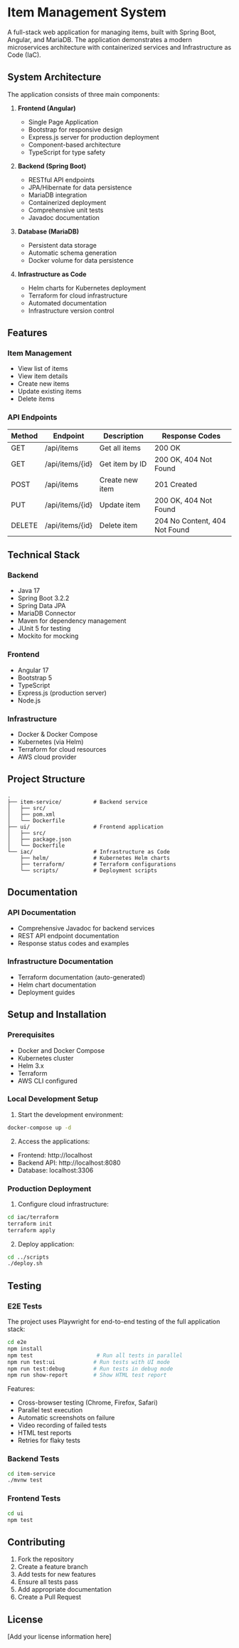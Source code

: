 # Item Management System

A full-stack web application for managing items, built with Spring Boot, Angular, and MariaDB. The application demonstrates a modern microservices architecture with containerized services and Infrastructure as Code (IaC).

## System Architecture

The application consists of three main components:

1. **Frontend (Angular)**
   - Single Page Application
   - Bootstrap for responsive design
   - Express.js server for production deployment
   - Component-based architecture
   - TypeScript for type safety

2. **Backend (Spring Boot)**
   - RESTful API endpoints
   - JPA/Hibernate for data persistence
   - MariaDB integration
   - Containerized deployment
   - Comprehensive unit tests
   - Javadoc documentation

3. **Database (MariaDB)**
   - Persistent data storage
   - Automatic schema generation
   - Docker volume for data persistence

4. **Infrastructure as Code**
   - Helm charts for Kubernetes deployment
   - Terraform for cloud infrastructure
   - Automated documentation
   - Infrastructure version control

## Features

### Item Management
- View list of items
- View item details
- Create new items
- Update existing items
- Delete items

### API Endpoints

| Method | Endpoint | Description | Response Codes |
|--------|----------|-------------|----------------|
| GET    | /api/items | Get all items | 200 OK |
| GET    | /api/items/{id} | Get item by ID | 200 OK, 404 Not Found |
| POST   | /api/items | Create new item | 201 Created |
| PUT    | /api/items/{id} | Update item | 200 OK, 404 Not Found |
| DELETE | /api/items/{id} | Delete item | 204 No Content, 404 Not Found |

## Technical Stack

### Backend
- Java 17
- Spring Boot 3.2.2
- Spring Data JPA
- MariaDB Connector
- Maven for dependency management
- JUnit 5 for testing
- Mockito for mocking

### Frontend
- Angular 17
- Bootstrap 5
- TypeScript
- Express.js (production server)
- Node.js

### Infrastructure
- Docker & Docker Compose
- Kubernetes (via Helm)
- Terraform for cloud resources
- AWS cloud provider

## Project Structure

```
.
├── item-service/          # Backend service
│   ├── src/
│   ├── pom.xml
│   └── Dockerfile
├── ui/                    # Frontend application
│   ├── src/
│   ├── package.json
│   └── Dockerfile
└── iac/                   # Infrastructure as Code
    ├── helm/              # Kubernetes Helm charts
    ├── terraform/         # Terraform configurations
    └── scripts/           # Deployment scripts
```

## Documentation

### API Documentation
- Comprehensive Javadoc for backend services
- REST API endpoint documentation
- Response status codes and examples

### Infrastructure Documentation
- Terraform documentation (auto-generated)
- Helm chart documentation
- Deployment guides

## Setup and Installation

### Prerequisites
- Docker and Docker Compose
- Kubernetes cluster
- Helm 3.x
- Terraform
- AWS CLI configured

### Local Development Setup

1. Start the development environment:
```bash
docker-compose up -d
```

2. Access the applications:
- Frontend: http://localhost
- Backend API: http://localhost:8080
- Database: localhost:3306

### Production Deployment

1. Configure cloud infrastructure:
```bash
cd iac/terraform
terraform init
terraform apply
```

2. Deploy application:
```bash
cd ../scripts
./deploy.sh
```

## Testing

### E2E Tests
The project uses Playwright for end-to-end testing of the full application stack:

```bash
cd e2e
npm install
npm test                    # Run all tests in parallel
npm run test:ui            # Run tests with UI mode
npm run test:debug         # Run tests in debug mode
npm run show-report        # Show HTML test report
```

Features:
- Cross-browser testing (Chrome, Firefox, Safari)
- Parallel test execution
- Automatic screenshots on failure
- Video recording of failed tests
- HTML test reports
- Retries for flaky tests

### Backend Tests
```bash
cd item-service
./mvnw test
```

### Frontend Tests
```bash
cd ui
npm test
```

## Contributing

1. Fork the repository
2. Create a feature branch
3. Add tests for new features
4. Ensure all tests pass
5. Add appropriate documentation
6. Create a Pull Request

## License

[Add your license information here]